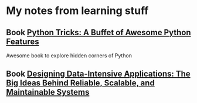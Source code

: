 
# My notes from learning stuff

## Book [Python Tricks: A Buffet of Awesome Python Features](python_tricks.ipynb)
Awesome book to explore hidden corners of Python


## Book [Designing Data-Intensive Applications: The Big Ideas Behind Reliable, Scalable, and Maintainable Systems](data_intensive.md)
